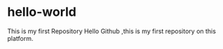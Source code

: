 # hello-world
This is my first Repository
Hello Github ,this is my first repository on this platform.
